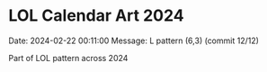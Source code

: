 # LOL Calendar Art 2024

Date: 2024-02-22 00:11:00
Message: L pattern (6,3) (commit 12/12)

Part of LOL pattern across 2024

